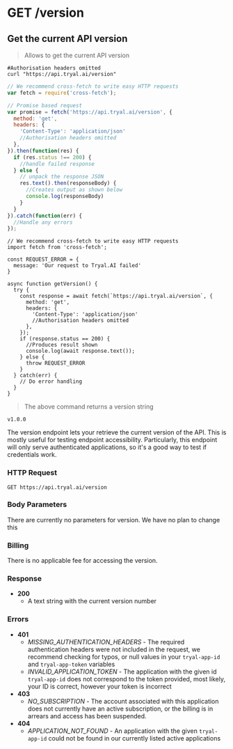 # <span class="get">GET</span> /version

## Get the current API version

> Allows to get the current API version

```shell
#Authorisation headers omitted
curl "https://api.tryal.ai/version"
```

```javascript
// We recommend cross-fetch to write easy HTTP requests
var fetch = require('cross-fetch');

// Promise based request
var promise = fetch('https://api.tryal.ai/version', {
  method: 'get',
  headers: {
    'Content-Type': 'application/json'
    //Authorisation headers omitted
  }, 
}).then(function(res) {
  if (res.status !== 200) {
    //handle failed response
  } else {
    // unpack the response JSON
    res.text().then(responseBody) {
      //Creates output as shown below
      console.log(responseBody)
    }
  }
}).catch(function(err) {
  //Handle any errors
});
```

```javascript--ESNext
// We recommend cross-fetch to write easy HTTP requests
import fetch from 'cross-fetch';

const REQUEST_ERROR = {
  message: 'Our request to Tryal.AI failed'
}

async function getVersion() {
  try {
    const response = await fetch(`https://api.tryal.ai/version`, {
      method: 'get',
      headers: {
        'Content-Type': 'application/json'
        //Authorisation headers omitted
      },
    });
    if (response.status == 200) {
      //Produces result shown
      console.log(await response.text());
    } else {
      throw REQUEST_ERROR
    }
  } catch(err) {
    // Do error handling
  }
}
```

> The above command returns a version string

```text
v1.0.0
```

The version endpoint lets your retrieve the current version of the API. This is mostly useful for testing endpoint accessibility. Particularly, this endpoint will only serve authenticated applications, so it's a good way to test if credentials work.

### HTTP Request

`GET https://api.tryal.ai/version`

### Body Parameters

There are currently no parameters for version. We have no plan to change this

### Billing

There is no applicable fee for accessing the version.

### Response
- **200**
  - A text string with the current version number

### Errors
- **401**
  - *MISSING_AUTHENTICATION_HEADERS* - The required authentication headers were not included in the
    request, we recommend checking for typos, or null values in your `tryal-app-id` and `tryal-app-token`
    variables
  - *INVALID_APPLICATION_TOKEN* - The application with the given id `tryal-app-id` does not correspond to
    the token provided, most likely, your ID is correct, however your token is incorrect
- **403**
  - *NO_SUBSCRIPTION* - The account associated with this application does not currently have an active
    subscription, or the billing is in arrears and access has been suspended.
- **404**
  - *APPLICATION_NOT_FOUND* - An application with the given `tryal-app-id` could not be found in our
    currently listed active applications

